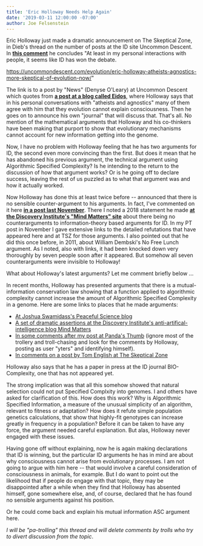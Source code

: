 ```yaml
---
title: 'Eric Holloway Needs Help Again'
date: '2019-03-11 12:00:00 -07:00'
author: Joe Felsenstein
--- 
```


Eric Holloway just made a dramatic announcement on The Skeptical Zone, in Dieb's thread on the number of posts at the ID site Uncommon Descent.  In <a href="http://theskepticalzone.com/wp/posts-at-uncommon-descent/comment-page-1/#comment-248050"><strong>this comment</strong></a> he concludes
"At least in my personal interactions with people, it seems like ID has won the debate.

https://uncommondescent.com/evolution/eric-holloway-atheists-agnostics-more-skeptical-of-evolution-now/"

The link is to a post by "News" (Denyse O'Leary) at Uncommon Descent which quotes from <a href="https://www.patheos.com/blogs/eidos/2019/01/a-new-journal-for-constantinean-techies/"><strong>a post at a blog called Eidos</strong></a>, where Holloway says that in his personal conversations with "atheists and agnostics" many of them agree with him that they evolution cannot explain consciousness.  Then he goes on to announce his own "journal" that will discuss that.  That's all.  No mention of the mathematical arguments that Holloway and his co-thinkers have been making that purport to show that evolutionary mechanisms cannot account for new information getting into the genome.

Now, I have no problem with Holloway feeling that he has two arguments for ID, the second even more convincing than the first.  But does it mean that he has abandoned his previous argument, the technical argument using Algorithmic Specified Complexity?  Is he intending to the return to the discussion of how that argument works?  Or is he going off to declare success, leaving the rest of us puzzled as to what that argument was and how it actually worked.

Now Holloway has done this at least twice before -- announced that there is no sensible counter-argument to his arguments.  In fact, I've commented on it here <a href="https://pandasthumb.org/archives/2018/11/Eric-Holloway-needs-our-help.html"><strong>in a post last November</strong></a>.  There I noted a 2018 statement he made <a href="https://mindmatters.ai/2018/10/does-information-theory-support-design-in-nature/"><strong>at the Discovery Institute's "Mind Matters" site</strong></a> about there being no counterarguments to information-theory based arguments for ID.  In my PT post in November I gave extensive links to the detailed refutations that have appeared here and at TSZ for those arguments.  I also pointed out that he did this once before, in 2011, about William Dembski's No Free Lunch argument.  As I noted, also with links, it had been knocked down very thoroughly by seven people soon after it appeared.  But somehow all seven counterarguments were invisible to Holloway!

What about Holloway's latest arguments?  Let me comment briefly below ...

<!--more-->

In recent months, Holloway has presented arguments that there is a mutual-information conservation law showing that a function applied to algorithmic complexity cannot increase the amount of Algorithmic Specified Complexity in a genome. 
Here are some links to places that he made arguments:
<ul>
<li> <a href="https://discourse.peacefulscience.org/t/eric-holloway-algorithmic-specified-complexity/1375/14"> At Joshua Swamidass's Peaceful Science blog</a></li>
  <li> <a href="https://mindmatters.ai/2018/10/does-information-theory-support-design-in-nature/"> A set of dramatic assertions at the Discovery Institute's anti-artifical-intelligence blog Mind Matters</a>
<li> <a href="https://pandasthumb.org/archives/2018/11/Eric-Holloway-needs-our-help.html"> In some comments after my post at Panda's Thumb</a> (ignore most of the trollery and troll-chasing and look for the comments by Holloway, posting as user "yters" and identifying himself).</li>
  <li> <a href="http://theskepticalzone.com/wp/evo-info-4-non-conservation-of-algorithmic-specified-complexity/comment-page-1/"> In comments on a post by Tom English at The Skeptical Zone</a></li>
</ul>
Holloway also says that he has a paper in press at the ID journal BIO-Complexity, one that has not appeared yet.

The strong implication was that all this somehow showed that natural selection could not put Specified Complxity into genomes. I and others have asked for clarification of this.  How does this work?  Why is Algorithmic Specified Information, a measure of the unusual simplicity of an algorithm, relevant to fitness or adaptation?  How does it refute simple population genetics calculations, that show that highly-fit genotypes can increase greatly in frequency in a population?  Before it can be taken to have any force, the argument needed careful explanation.  But alas, Holloway never engaged with these issues.

Having gone off without explaining, now he is again making declarations that ID is winning, but the particular ID arguments he has in mind are about why consciousness cannot arise from evolutionary processes.  I am not going to argue with him here -- that would involve a careful consideration of consciousness in animals, for example.  But I do want to point out the likelihood that if people do engage with that topic, they may be disappointed after a while when they find that Holloway has absented himself, gone somewhere else, and, of course, declared that he has found no sensible arguments against his position.

Or he could come back and explain his mutual information ASC argument here.

<em>I will be "pa-trolling" this thread and will delete comments by trolls who try to divert discussion from the topic</em>.
